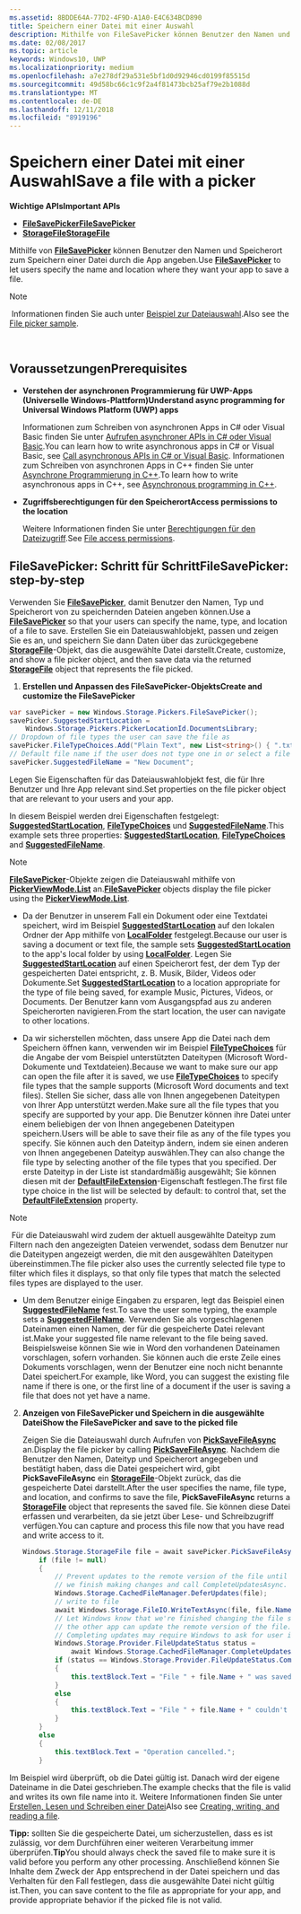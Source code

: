 ```yaml
---
ms.assetid: 8BDDE64A-77D2-4F9D-A1A0-E4C634BCD890
title: Speichern einer Datei mit einer Auswahl
description: Mithilfe von FileSavePicker können Benutzer den Namen und Speicherort zum Speichern einer Datei durch die App angeben.
ms.date: 02/08/2017
ms.topic: article
keywords: Windows10, UWP
ms.localizationpriority: medium
ms.openlocfilehash: a7e278df29a531e5bf1d0d92946cd0199f85515d
ms.sourcegitcommit: 49d58bc66c1c9f2a4f81473bcb25af79e2b1088d
ms.translationtype: MT
ms.contentlocale: de-DE
ms.lasthandoff: 12/11/2018
ms.locfileid: "8919196"
---
```

# <a name="save-a-file-with-a-picker"></a><span data-ttu-id="27845-104">Speichern einer Datei mit einer Auswahl</span><span class="sxs-lookup"><span data-stu-id="27845-104">Save a file with a picker</span></span>

**<span data-ttu-id="27845-105">Wichtige APIs</span><span class="sxs-lookup"><span data-stu-id="27845-105">Important APIs</span></span>**

-   [**<span data-ttu-id="27845-106">FileSavePicker</span><span class="sxs-lookup"><span data-stu-id="27845-106">FileSavePicker</span></span>**](https://msdn.microsoft.com/library/windows/apps/br207871)
-   [**<span data-ttu-id="27845-107">StorageFile</span><span class="sxs-lookup"><span data-stu-id="27845-107">StorageFile</span></span>**](https://msdn.microsoft.com/library/windows/apps/br227171)

<span data-ttu-id="27845-108">Mithilfe von [**FileSavePicker**](https://msdn.microsoft.com/library/windows/apps/br207871) können Benutzer den Namen und Speicherort zum Speichern einer Datei durch die App angeben.</span><span class="sxs-lookup"><span data-stu-id="27845-108">Use [**FileSavePicker**](https://msdn.microsoft.com/library/windows/apps/br207871) to let users specify the name and location where they want your app to save a file.</span></span>

> [!NOTE]
> <span data-ttu-id="27845-109">Informationen finden Sie auch unter [Beispiel zur Dateiauswahl](http://go.microsoft.com/fwlink/p/?linkid=619994).</span><span class="sxs-lookup"><span data-stu-id="27845-109">Also see the [File picker sample](http://go.microsoft.com/fwlink/p/?linkid=619994).</span></span>

 

## <a name="prerequisites"></a><span data-ttu-id="27845-110">Voraussetzungen</span><span class="sxs-lookup"><span data-stu-id="27845-110">Prerequisites</span></span>


-   **<span data-ttu-id="27845-111">Verstehen der asynchronen Programmierung für UWP-Apps (Universelle Windows-Plattform)</span><span class="sxs-lookup"><span data-stu-id="27845-111">Understand async programming for Universal Windows Platform (UWP) apps</span></span>**

    <span data-ttu-id="27845-112">Informationen zum Schreiben von asynchronen Apps in C# oder Visual Basic finden Sie unter [Aufrufen asynchroner APIs in C# oder Visual Basic](https://msdn.microsoft.com/library/windows/apps/mt187337).</span><span class="sxs-lookup"><span data-stu-id="27845-112">You can learn how to write asynchronous apps in C# or Visual Basic, see [Call asynchronous APIs in C# or Visual Basic](https://msdn.microsoft.com/library/windows/apps/mt187337).</span></span> <span data-ttu-id="27845-113">Informationen zum Schreiben von asynchronen Apps in C++ finden Sie unter [Asynchrone Programmierung in C++](https://msdn.microsoft.com/library/windows/apps/mt187334).</span><span class="sxs-lookup"><span data-stu-id="27845-113">To learn how to write asynchronous apps in C++, see [Asynchronous programming in C++](https://msdn.microsoft.com/library/windows/apps/mt187334).</span></span>

-   **<span data-ttu-id="27845-114">Zugriffsberechtigungen für den Speicherort</span><span class="sxs-lookup"><span data-stu-id="27845-114">Access permissions to the location</span></span>**

    <span data-ttu-id="27845-115">Weitere Informationen finden Sie unter [Berechtigungen für den Dateizugriff](file-access-permissions.md).</span><span class="sxs-lookup"><span data-stu-id="27845-115">See [File access permissions](file-access-permissions.md).</span></span>

## <a name="filesavepicker-step-by-step"></a><span data-ttu-id="27845-116">FileSavePicker: Schritt für Schritt</span><span class="sxs-lookup"><span data-stu-id="27845-116">FileSavePicker: step-by-step</span></span>

<span data-ttu-id="27845-117">Verwenden Sie [**FileSavePicker**](https://msdn.microsoft.com/library/windows/apps/br207871), damit Benutzer den Namen, Typ und Speicherort von zu speichernden Dateien angeben können.</span><span class="sxs-lookup"><span data-stu-id="27845-117">Use a [**FileSavePicker**](https://msdn.microsoft.com/library/windows/apps/br207871) so that your users can specify the name, type, and location of a file to save.</span></span> <span data-ttu-id="27845-118">Erstellen Sie ein Dateiauswahlobjekt, passen und zeigen Sie es an, und speichern Sie dann Daten über das zurückgegebene [**StorageFile**](https://msdn.microsoft.com/library/windows/apps/br227171)-Objekt, das die ausgewählte Datei darstellt.</span><span class="sxs-lookup"><span data-stu-id="27845-118">Create, customize, and show a file picker object, and then save data via the returned [**StorageFile**](https://msdn.microsoft.com/library/windows/apps/br227171) object that represents the file picked.</span></span>

1.  **<span data-ttu-id="27845-119">Erstellen und Anpassen des FileSavePicker-Objekts</span><span class="sxs-lookup"><span data-stu-id="27845-119">Create and customize the FileSavePicker</span></span>**

```cs
var savePicker = new Windows.Storage.Pickers.FileSavePicker();
savePicker.SuggestedStartLocation =
    Windows.Storage.Pickers.PickerLocationId.DocumentsLibrary;
// Dropdown of file types the user can save the file as
savePicker.FileTypeChoices.Add("Plain Text", new List<string>() { ".txt" });
// Default file name if the user does not type one in or select a file to replace
savePicker.SuggestedFileName = "New Document";
```

<span data-ttu-id="27845-120">Legen Sie Eigenschaften für das Dateiauswahlobjekt fest, die für Ihre Benutzer und Ihre App relevant sind.</span><span class="sxs-lookup"><span data-stu-id="27845-120">Set properties on the file picker object that are relevant to your users and your app.</span></span>

<span data-ttu-id="27845-121">In diesem Beispiel werden drei Eigenschaften festgelegt: [**SuggestedStartLocation**](https://msdn.microsoft.com/library/windows/apps/br207880), [**FileTypeChoices**](https://msdn.microsoft.com/library/windows/apps/br207875) und [**SuggestedFileName**](https://msdn.microsoft.com/library/windows/apps/br207878).</span><span class="sxs-lookup"><span data-stu-id="27845-121">This example sets three properties: [**SuggestedStartLocation**](https://msdn.microsoft.com/library/windows/apps/br207880), [**FileTypeChoices**](https://msdn.microsoft.com/library/windows/apps/br207875) and [**SuggestedFileName**](https://msdn.microsoft.com/library/windows/apps/br207878).</span></span>

> [!NOTE]
><span data-ttu-id="27845-122">[**FileSavePicker**](https://msdn.microsoft.com/library/windows/apps/br207871)-Objekte zeigen die Dateiauswahl mithilfe von [**PickerViewMode.List**](https://msdn.microsoft.com/library/windows/apps/br207891) an.</span><span class="sxs-lookup"><span data-stu-id="27845-122">[**FileSavePicker**](https://msdn.microsoft.com/library/windows/apps/br207871) objects display the file picker using the [**PickerViewMode.List**](https://msdn.microsoft.com/library/windows/apps/br207891).</span></span>
     
- <span data-ttu-id="27845-123">Da der Benutzer in unserem Fall ein Dokument oder eine Textdatei speichert, wird im Beispiel [**SuggestedStartLocation**](https://msdn.microsoft.com/library/windows/apps/br207880) auf den lokalen Ordner der App mithilfe von [**LocalFolder**](https://msdn.microsoft.com/library/windows/apps/br241621) festgelegt.</span><span class="sxs-lookup"><span data-stu-id="27845-123">Because our user is saving a document or text file, the sample sets [**SuggestedStartLocation**](https://msdn.microsoft.com/library/windows/apps/br207880) to the app's local folder by using [**LocalFolder**](https://msdn.microsoft.com/library/windows/apps/br241621).</span></span> <span data-ttu-id="27845-124">Legen Sie [**SuggestedStartLocation**](https://msdn.microsoft.com/library/windows/apps/br207854) auf einen Speicherort fest, der dem Typ der gespeicherten Datei entspricht, z. B. Musik, Bilder, Videos oder Dokumente.</span><span class="sxs-lookup"><span data-stu-id="27845-124">Set [**SuggestedStartLocation**](https://msdn.microsoft.com/library/windows/apps/br207854) to a location appropriate for the type of file being saved, for example Music, Pictures, Videos, or Documents.</span></span> <span data-ttu-id="27845-125">Der Benutzer kann vom Ausgangspfad aus zu anderen Speicherorten navigieren.</span><span class="sxs-lookup"><span data-stu-id="27845-125">From the start location, the user can navigate to other locations.</span></span>

- <span data-ttu-id="27845-126">Da wir sicherstellen möchten, dass unsere App die Datei nach dem Speichern öffnen kann, verwenden wir im Beispiel [**FileTypeChoices**](https://msdn.microsoft.com/library/windows/apps/br207875) für die Angabe der vom Beispiel unterstützten Dateitypen (Microsoft Word-Dokumente und Textdateien).</span><span class="sxs-lookup"><span data-stu-id="27845-126">Because we want to make sure our app can open the file after it is saved, we use [**FileTypeChoices**](https://msdn.microsoft.com/library/windows/apps/br207875) to specify file types that the sample supports (Microsoft Word documents and text files).</span></span> <span data-ttu-id="27845-127">Stellen Sie sicher, dass alle von Ihnen angegebenen Dateitypen von Ihrer App unterstützt werden.</span><span class="sxs-lookup"><span data-stu-id="27845-127">Make sure all the file types that you specify are supported by your app.</span></span> <span data-ttu-id="27845-128">Die Benutzer können ihre Datei unter einem beliebigen der von Ihnen angegebenen Dateitypen speichern.</span><span class="sxs-lookup"><span data-stu-id="27845-128">Users will be able to save their file as any of the file types you specify.</span></span> <span data-ttu-id="27845-129">Sie können auch den Dateityp ändern, indem sie einen anderen von Ihnen angegebenen Dateityp auswählen.</span><span class="sxs-lookup"><span data-stu-id="27845-129">They can also change the file type by selecting another of the file types that you specified.</span></span> <span data-ttu-id="27845-130">Der erste Dateityp in der Liste ist standardmäßig ausgewählt; Sie können diesen mit der [**DefaultFileExtension**](https://msdn.microsoft.com/library/windows/apps/br207873)-Eigenschaft festlegen.</span><span class="sxs-lookup"><span data-stu-id="27845-130">The first file type choice in the list will be selected by default: to control that, set the [**DefaultFileExtension**](https://msdn.microsoft.com/library/windows/apps/br207873) property.</span></span>

> [!NOTE]
> <span data-ttu-id="27845-131">Für die Dateiauswahl wird zudem der aktuell ausgewählte Dateityp zum Filtern nach den angezeigten Dateien verwendet, sodass dem Benutzer nur die Dateitypen angezeigt werden, die mit den ausgewählten Dateitypen übereinstimmen.</span><span class="sxs-lookup"><span data-stu-id="27845-131">The file picker also uses the currently selected file type to filter which files it displays, so that only file types that match the selected files types are displayed to the user.</span></span>

- <span data-ttu-id="27845-132">Um dem Benutzer einige Eingaben zu ersparen, legt das Beispiel einen [**SuggestedFileName**](https://msdn.microsoft.com/library/windows/apps/br207878) fest.</span><span class="sxs-lookup"><span data-stu-id="27845-132">To save the user some typing, the example sets a [**SuggestedFileName**](https://msdn.microsoft.com/library/windows/apps/br207878).</span></span> <span data-ttu-id="27845-133">Verwenden Sie als vorgeschlagenen Dateinamen einen Namen, der für die gespeicherte Datei relevant ist.</span><span class="sxs-lookup"><span data-stu-id="27845-133">Make your suggested file name relevant to the file being saved.</span></span> <span data-ttu-id="27845-134">Beispielsweise können Sie wie in Word den vorhandenen Dateinamen vorschlagen, sofern vorhanden. Sie können auch die erste Zeile eines Dokuments vorschlagen, wenn der Benutzer eine noch nicht benannte Datei speichert.</span><span class="sxs-lookup"><span data-stu-id="27845-134">For example, like Word, you can suggest the existing file name if there is one, or the first line of a document if the user is saving a file that does not yet have a name.</span></span>

2.  **<span data-ttu-id="27845-135">Anzeigen von FileSavePicker und Speichern in die ausgewählte Datei</span><span class="sxs-lookup"><span data-stu-id="27845-135">Show the FileSavePicker and save to the picked file</span></span>**

    <span data-ttu-id="27845-136">Zeigen Sie die Dateiauswahl durch Aufrufen von [**PickSaveFileAsync**](https://msdn.microsoft.com/library/windows/apps/br207876) an.</span><span class="sxs-lookup"><span data-stu-id="27845-136">Display the file picker by calling [**PickSaveFileAsync**](https://msdn.microsoft.com/library/windows/apps/br207876).</span></span> <span data-ttu-id="27845-137">Nachdem die Benutzer den Namen, Dateityp und Speicherort angegeben und bestätigt haben, dass die Datei gespeichert wird, gibt **PickSaveFileAsync** ein [**StorageFile**](https://msdn.microsoft.com/library/windows/apps/br227171)-Objekt zurück, das die gespeicherte Datei darstellt.</span><span class="sxs-lookup"><span data-stu-id="27845-137">After the user specifies the name, file type, and location, and confirms to save the file, **PickSaveFileAsync** returns a [**StorageFile**](https://msdn.microsoft.com/library/windows/apps/br227171) object that represents the saved file.</span></span> <span data-ttu-id="27845-138">Sie können diese Datei erfassen und verarbeiten, da sie jetzt über Lese- und Schreibzugriff verfügen.</span><span class="sxs-lookup"><span data-stu-id="27845-138">You can capture and process this file now that you have read and write access to it.</span></span>

    ```cs
    Windows.Storage.StorageFile file = await savePicker.PickSaveFileAsync();
        if (file != null)
        {
            // Prevent updates to the remote version of the file until
            // we finish making changes and call CompleteUpdatesAsync.
            Windows.Storage.CachedFileManager.DeferUpdates(file);
            // write to file
            await Windows.Storage.FileIO.WriteTextAsync(file, file.Name);
            // Let Windows know that we're finished changing the file so
            // the other app can update the remote version of the file.
            // Completing updates may require Windows to ask for user input.
            Windows.Storage.Provider.FileUpdateStatus status =
                await Windows.Storage.CachedFileManager.CompleteUpdatesAsync(file);
            if (status == Windows.Storage.Provider.FileUpdateStatus.Complete)
            {
                this.textBlock.Text = "File " + file.Name + " was saved.";
            }
            else
            {
                this.textBlock.Text = "File " + file.Name + " couldn't be saved.";
            }
        }
        else
        {
            this.textBlock.Text = "Operation cancelled.";
        }
    ```

<span data-ttu-id="27845-139">Im Beispiel wird überprüft, ob die Datei gültig ist. Danach wird der eigene Dateiname in die Datei geschrieben.</span><span class="sxs-lookup"><span data-stu-id="27845-139">The example checks that the file is valid and writes its own file name into it.</span></span> <span data-ttu-id="27845-140">Weitere Informationen finden Sie unter [Erstellen, Lesen und Schreiben einer Datei](quickstart-reading-and-writing-files.md)</span><span class="sxs-lookup"><span data-stu-id="27845-140">Also see [Creating, writing, and reading a file](quickstart-reading-and-writing-files.md).</span></span>

<span data-ttu-id="27845-141">**Tipp:** sollten Sie die gespeicherte Datei, um sicherzustellen, dass es ist zulässig, vor dem Durchführen einer weiteren Verarbeitung immer überprüfen.</span><span class="sxs-lookup"><span data-stu-id="27845-141">**Tip**You should always check the saved file to make sure it is valid before you perform any other processing.</span></span> <span data-ttu-id="27845-142">Anschließend können Sie Inhalte dem Zweck der App entsprechend in der Datei speichern und das Verhalten für den Fall festlegen, dass die ausgewählte Datei nicht gültig ist.</span><span class="sxs-lookup"><span data-stu-id="27845-142">Then, you can save content to the file as appropriate for your app, and provide appropriate behavior if the picked file is not valid.</span></span>
